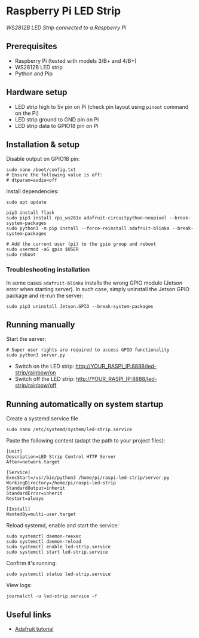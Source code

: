 # Raspberry Pi LED Strip
*WS2812B LED Strip connected to a Raspberry Pi*

## Prerequisites
- Raspberry Pi (tested with models 3/B+ and 4/B+)
- WS2812B LED strip
- Python and Pip

## Hardware setup
- LED strip high to 5v pin on Pi (check pin layout using `pinout` command on the Pi)
- LED strip ground to GND pin on Pi
- LED strip data to GPIO18 pin on Pi


## Installation & setup
Disable output on GPIO18 pin: 
```shell
sudo nano /boot/config.txt
# Ensure the following value is off:
# dtparam=audio=off
```

Install dependencies:
```shell
sudo apt update

pip3 install flask
sudo pip3 install rpi_ws281x adafruit-circuitpython-neopixel --break-system-packages
sudo python3 -m pip install --force-reinstall adafruit-blinka --break-system-packages

# Add the current user (pi) to the gpio group and reboot
sudo usermod -aG gpio $USER
sudo reboot
```

### Troubleshooting installation

In some cases `adafruit-blinka` installs the wrong GPIO module (Jetson error when starting server).
In such case, simply uninstall the Jetson GPIO package and re-run the server: 
```shell 
sudo pip3 uninstall Jetson.GPIO --break-system-packages
```

## Running manually

Start the server:
```shell
# Super user rights are required to access GPIO functionality
sudo python3 server.py
```

- Switch on the LED strip: [http://YOUR_RASPI_IP:8888/led-strip/rainbow/on](http://YOUR_RASPI_IP:8888/led-strip/rainbow/on)
- Switch off the LED strip: [http://YOUR_RASPI_IP:8888/led-strip/rainbow/off](http://YOUR_RASPI_IP:8888/led-strip/rainbow/off)


## Running automatically on system startup

Create a systemd service file
```shell
sudo nano /etc/systemd/system/led-strip.service
```

Paste the following content (adapt the path to your project files):
```
[Unit]
Description=LED Strip Control HTTP Server
After=network.target

[Service]
ExecStart=/usr/bin/python3 /home/pi/raspi-led-strip/server.py
WorkingDirectory=/home/pi/raspi-led-strip
StandardOutput=inherit
StandardError=inherit
Restart=always

[Install]
WantedBy=multi-user.target
```

Reload systemd, enable and start the service: 
```shell
sudo systemctl daemon-reexec
sudo systemctl daemon-reload
sudo systemctl enable led-strip.service
sudo systemctl start led-strip.service
```

Confirm it's running:
```shell
sudo systemctl status led-strip.service
```

View logs:
```shell
journalctl -u led-strip.service -f
```

## Useful links

- [Adafruit tutorial](https://learn.adafruit.com/neopixels-on-raspberry-pi/python-usage)